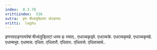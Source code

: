 ```yaml
---
index:  8.3.78
vrittiindex:  516
sutra:  इणः षीध्वंलुङ्लिटां धोऽङ्गात्
vritti:  laghu 
---
```


इणन्तादङ्गात्परेषां षीध्वंलुङ्लिटां धस्य ढः स्यात्.. एधाञ्चकृढ्वे. एधाञ्चक्रे. एधाञ्चकृवहे. एधाञ्चकृमहे. एधाम्बभूव. एधामास. एधिता. एधितारौ. एधितारः. एधितासे. एधितासाथे..

